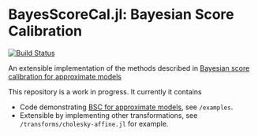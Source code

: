 # BayesScoreCal.jl: Bayesian Score Calibration

[![Build Status](https://github.com/bonStats/BayesScoreCal.jl/actions/workflows/CI.yml/badge.svg?branch=main)](https://github.com/bonStats/BayesScoreCal.jl/actions/workflows/CI.yml?query=branch%3Amain)

An extensible implementation of the methods described in [Bayesian score calibration for approximate models](https://arxiv.org/abs/2211.05357)

This repository is a work in progress. It currently it contains

- Code demonstrating [BSC for approximate models](https://arxiv.org/abs/2211.05357), see `/examples`.
- Extensible by implementing other transformations, see `/transforms/cholesky-affine.jl` for example.


